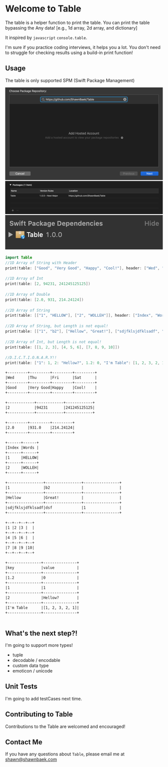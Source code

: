 # Welcome to Table
The table is a helper function to print the table. You can print the table bypassing the Any data! 
[e.g., 1d array, 2d array, and dictionary]

It inspired by `javascript` `console.table`. 

I'm sure if you practice coding interviews, it helps you a lot. You don't need to struggle for checking results using a build-in print function!

## Usage
The table is only supported SPM (Swift Package Management)

![Add Swift Package](Images/spm.png)
![Check Table Version](Images/installed.png)
![Done](Images/package.png)

```swift
import Table
//1D Array of String with Header
print(table: ["Good", "Very Good", "Happy", "Cool!"], header: ["Wed", "Thu", "Fri", "Sat"])

//1D Array of Int
print(table: [2, 94231, 241245125125])

//1D Array of Double
print(table: [2.0, 931, 214.24124])

//2D Array of String
print(table: [["1", "HELLOW"], ["2", "WOLLEH"]], header: ["Index", "Words"])

//2D Array of String, but Length is not equal!
print(table: [["1", "b2"], ["Hellow", "Great!"], ["sdjfklsjdfklsadf", "dsf", "1"]])

//2D Array of Int, but Length is not equal!
print(table: [[1, 2, 3], [4, 5, 6], [7, 8, 9, 10]])

//D.I.C.T.I.O.N.A.R.Y!!
print(table: ["1": 1, 2: "Hellow?", 1.2: 0, "I'm Table": [1, 2, 3, 2, 1]], header: ["key", "value"])
```

```console
+---------+---------+---------+---------+
|Wed      |Thu      |Fri      |Sat      |
+---------+---------+---------+---------+
|Good     |Very Good|Happy    |Cool!    |
+---------+---------+---------+---------+

+------------+------------+------------+
|2           |94231       |241245125125|
+------------+------------+------------+

+---------+---------+---------+
|2.0      |931.0    |214.24124|
+---------+---------+---------+

+------+------+
|Index |Words |
+------+------+
|1     |HELLOW|
+------+------+
|2     |WOLLEH|
+------+------+

+----------------+----------------+----------------+
|1               |b2              |                |
+----------------+----------------+----------------+
|Hellow          |Great!          |                |
+----------------+----------------+----------------+
|sdjfklsjdfklsadf|dsf             |1               |
+----------------+----------------+----------------+

+--+--+--+--+
|1 |2 |3 |  |
+--+--+--+--+
|4 |5 |6 |  |
+--+--+--+--+
|7 |8 |9 |10|
+--+--+--+--+

+---------------+---------------+
|key            |value          |
+---------------+---------------+
|1.2            |0              |
+---------------+---------------+
|1              |1              |
+---------------+---------------+
|2              |Hellow?        |
+---------------+---------------+
|I'm Table      |[1, 2, 3, 2, 1]|
+---------------+---------------+


```

## What's the next step?!
I'm going to support more types!
- tuple
- decodable / encodable
- custom data type
- emoticon / unicode

## Unit Tests
I'm going to add testCases next time.

## Contributing to Table
Contributions to the Table are welcomed and encouraged!

## Contact Me
If you have any questions about `Table`, please email me at shawn@shawnbaek.com

